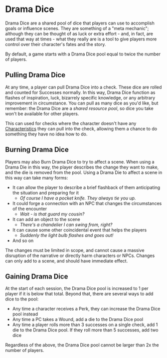 # Drama Dice

Drama Dice are a shared pool of dice that players can use to accomplish goals or influence scenes. They are something of a "meta mechanic"; although they can be thought of as luck or extra effort - and, in fact, are used that way at times - what they really are is a tool to give players more control over their character's fates and the story.

By default, a game starts with a Drama Dice pool equal to twice the number of players.

## Pulling Drama Dice

At any time, a player can pull Drama Dice into a check. These dice are rolled and counted for Successes normally. In this way, Drama Dice function as flashes of inspiration, luck, bizarrely specific knowledge, or any arbitrary improvement in circumstance. You can pull as many dice as you'd like, but remember: the Drama Dice are a *shared resource pool*, so dice you take won't be available for other players.

This can used for checks where the character doesn't have any [Characteristics](Characteristic.md) they can pull into the check, allowing them a chance to do something they have no idea how to do.

## Burning Drama Dice

Players may also Burn Drama Dice to try to affect a scene. When using a Drama Die in this way, the player describes the change they want to make, and the die is removed from the pool. Using a Drama Die to affect a scene in this way can take many forms:

- It can allow the player to describe a brief flashback of them anticipating the situation and preparing for it
  - *Of course I have a pocket knife. They always tie you up.*
- It could forge a connection with an NPC that changes the circumstances of the encounter
  - *Wait - is that guard my cousin?*
- It can add an object to the scene
  - *There's a chandelier I can swing from, right?*
- It can cause some other coincidental event that helps the players
  - *Suddenly the light bulb flashes and goes out!*
- And so on

The changes must be limited in scope, and cannot cause a massive disruption of the narrative or directly harm characters or NPCs. Changes can only add to a scene, and should have immediate effect.

## Gaining Drama Dice

At the start of each session, the Drama Dice pool is increased to 1 per player if it is below that total. Beyond that, there are several ways to add dice to the pool:

- Any time a character receives a Perk, they can increase the Drama Dice pool instead
- Any time a PC takes a Wound, add a die to the Drama Dice pool
- Any time a player rolls more than 3 successes on a single check, add 1 die to the Drama Dice pool. If they roll more than 5 successes, add two dice

Regardless of the above, the Drama Dice pool cannot be larger than 2x the number of players.
